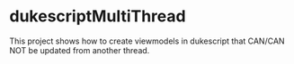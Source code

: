 # dukescriptMultiThread

This project shows how to create viewmodels in dukescript that CAN/CAN NOT be updated from another thread.



